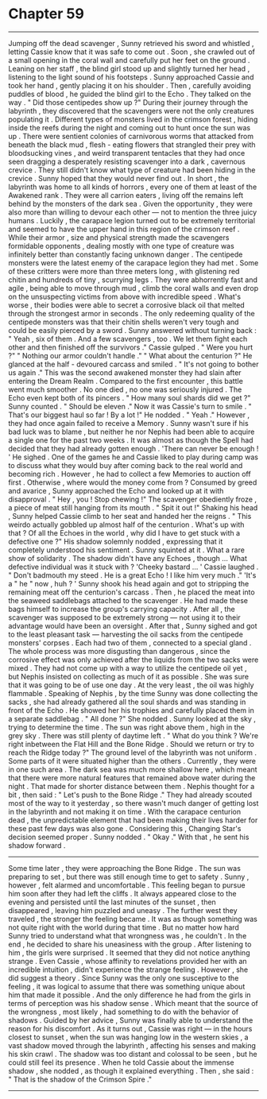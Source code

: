 
# Chapter 59


---

Jumping off the dead scavenger , Sunny retrieved his sword and whistled , letting Cassie know that it was safe to come out . Soon , she crawled out of a small opening in the coral wall and carefully put her feet on the ground . Leaning on her staff , the blind girl stood up and slightly turned her head , listening to the light sound of his footsteps .
Sunny approached Cassie and took her hand , gently placing it on his shoulder . Then , carefully avoiding puddles of blood , he guided the blind girl to the Echo . They talked on the way .
" Did those centipedes show up ?"
During their journey through the labyrinth , they discovered that the scavengers were not the only creatures populating it . Different types of monsters lived in the crimson forest , hiding inside the reefs during the night and coming out to hunt once the sun was up .
There were sentient colonies of carnivorous worms that attacked from beneath the black mud , flesh - eating flowers that strangled their prey with bloodsucking vines , and weird transparent tentacles that they had once seen dragging a desperately resisting scavenger into a dark , cavernous crevice .
They still didn't know what type of creature had been hiding in the crevice . Sunny hoped that they would never find out .
In short , the labyrinth was home to all kinds of horrors , every one of them at least of the Awakened rank . They were all carrion eaters , living off the remains left behind by the monsters of the dark sea . Given the opportunity , they were also more than willing to devour each other — not to mention the three juicy humans .
Luckily , the carapace legion turned out to be extremely territorial and seemed to have the upper hand in this region of the crimson reef . While their armor , size and physical strength made the scavengers formidable opponents , dealing mostly with one type of creature was infinitely better than constantly facing unknown danger .
The centipede monsters were the latest enemy of the carapace legion they had met . Some of these critters were more than three meters long , with glistening red chitin and hundreds of tiny , scurrying legs . They were abhorrently fast and agile , being able to move through mud , climb the coral walls and even drop on the unsuspecting victims from above with incredible speed .
What's worse , their bodies were able to secret a corrosive black oil that melted through the strongest armor in seconds . The only redeeming quality of the centipede monsters was that their chitin shells weren't very tough and could be easily pierced by a sword .
Sunny answered without turning back :
" Yeah , six of them . And a few scavengers , too . We let them fight each other and then finished off the survivors ."
Cassie gulped .
" Were you hurt ?"
" Nothing our armor couldn't handle ."
" What about the centurion ?"
He glanced at the half - devoured carcass and smiled .
" It's not going to bother us again ."
This was the second awakened monster they had slain after entering the Dream Realm . Compared to the first encounter , this battle went much smoother . No one died , no one was seriously injured .
The Echo even kept both of its pincers .
" How many soul shards did we get ?"
Sunny counted .
" Should be eleven ."
Now it was Cassie's turn to smile .
" That's our biggest haul so far ! By a lot !"
He nodded .
" Yeah ."
However , they had once again failed to receive a Memory . Sunny wasn't sure if his bad luck was to blame , but neither he nor Nephis had been able to acquire a single one for the past two weeks . It was almost as though the Spell had decided that they had already gotten enough .
'There can never be enough ! '
He sighed .
One of the games he and Cassie liked to play during camp was to discuss what they would buy after coming back to the real world and becoming rich . However , he had to collect a few Memories to auction off first . Otherwise , where would the money come from ?
Consumed by greed and avarice , Sunny approached the Echo and looked up at it with disapproval .
" Hey , you ! Stop chewing !"
The scavenger obediently froze , a piece of meat still hanging from its mouth .
" Spit it out !"
Shaking his head , Sunny helped Cassie climb to her seat and handed her the reigns .
" This weirdo actually gobbled up almost half of the centurion . What's up with that ? Of all the Echoes in the world , why did I have to get stuck with a defective one ?"
His shadow solemnly nodded , expressing that it completely understood his sentiment . Sunny squinted at it . What a rare show of solidarity . The shadow didn't have any Echoes , though …
What defective individual was it stuck with ?
'Cheeky bastard … '
Cassie laughed .
" Don't badmouth my steed . He is a great Echo ! I like him very much ."
'It's a " he " now , huh ? '
Sunny shook his head again and got to stripping the remaining meat off the centurion's carcass . Then , he placed the meat into the seaweed saddlebags attached to the scavenger . He had made these bags himself to increase the group's carrying capacity . After all , the scavenger was supposed to be extremely strong — not using it to their advantage would have been an oversight .
After that , Sunny sighed and got to the least pleasant task — harvesting the oil sacks from the centipede monsters' corpses . Each had two of them , connected to a special gland . The whole process was more disgusting than dangerous , since the corrosive effect was only achieved after the liquids from the two sacks were mixed .
They had not come up with a way to utilize the centipede oil yet , but Nephis insisted on collecting as much of it as possible . She was sure that it was going to be of use one day .
At the very least , the oil was highly flammable .
Speaking of Nephis , by the time Sunny was done collecting the sacks , she had already gathered all the soul shards and was standing in front of the Echo . He showed her his trophies and carefully placed them in a separate saddlebag .
" All done ?"
She nodded .
Sunny looked at the sky , trying to determine the time . The sun was right above them , high in the grey sky . There was still plenty of daytime left .
" What do you think ? We're right inbetween the Flat Hill and the Bone Ridge . Should we return or try to reach the Ridge today ?"
The ground level of the labyrinth was not uniform . Some parts of it were situated higher than the others . Currently , they were in one such area . The dark sea was much more shallow here , which meant that there were more natural features that remained above water during the night . That made for shorter distance between them .
Nephis thought for a bit , then said :
" Let's push to the Bone Ridge ."
They had already scouted most of the way to it yesterday , so there wasn't much danger of getting lost in the labyrinth and not making it on time . With the carapace centurion dead , the unpredictable element that had been making their lives harder for these past few days was also gone . Considering this , Changing Star's decision seemed proper .
Sunny nodded .
" Okay ."
With that , he sent his shadow forward .
***
Some time later , they were approaching the Bone Ridge . The sun was preparing to set , but there was still enough time to get to safety . Sunny , however , felt alarmed and uncomfortable .
This feeling began to pursue him soon after they had left the cliffs . It always appeared close to the evening and persisted until the last minutes of the sunset , then disappeared , leaving him puzzled and uneasy . The further west they traveled , the stronger the feeling became .
It was as though something was not quite right with the world during that time . But no matter how hard Sunny tried to understand what that wrongness was , he couldn't .
In the end , he decided to share his uneasiness with the group . After listening to him , the girls were surprised . It seemed that they did not notice anything strange . Even Cassie , whose affinity to revelations provided her with an incredible intuition , didn't experience the strange feeling .
However , she did suggest a theory . Since Sunny was the only one susceptive to the feeling , it was logical to assume that there was something unique about him that made it possible . And the only difference he had from the girls in terms of perception was his shadow sense .
Which meant that the source of the wrongness , most likely , had something to do with the behavior of shadows .
Guided by her advice , Sunny was finally able to understand the reason for his discomfort . As it turns out , Cassie was right — in the hours closest to sunset , when the sun was hanging low in the western skies , a vast shadow moved through the labyrinth , affecting his senses and making his skin crawl .
The shadow was too distant and colossal to be seen , but he could still feel its presence .
When he told Cassie about the immense shadow , she nodded , as though it explained everything .
Then , she said :
" That is the shadow of the Crimson Spire ."

---

